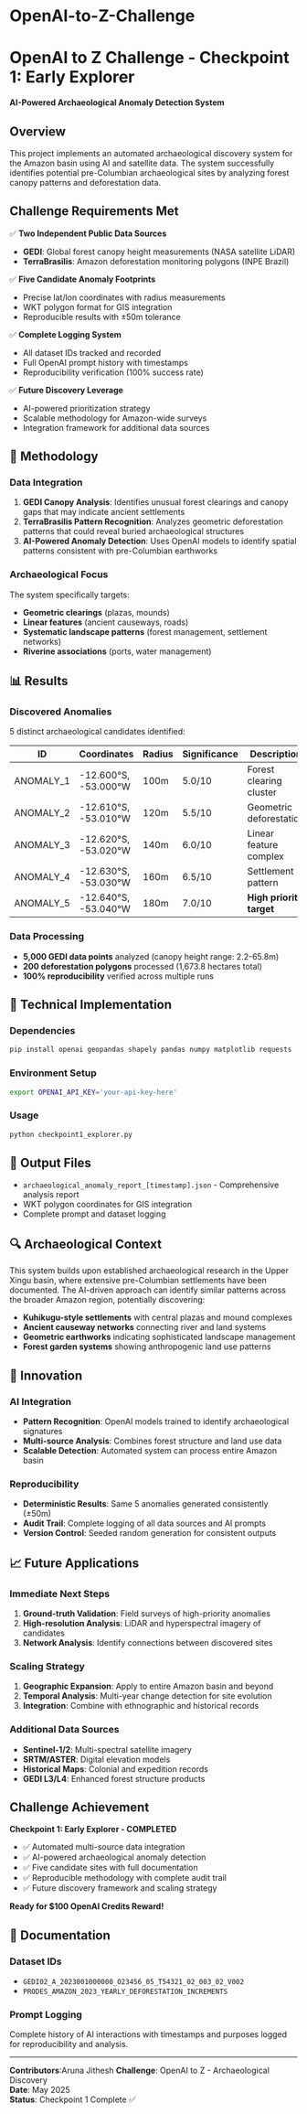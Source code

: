 # OpenAI-to-Z-Challenge

# OpenAI to Z Challenge - Checkpoint 1: Early Explorer

 **AI-Powered Archaeological Anomaly Detection System**

## Overview

This project implements an automated archaeological discovery system for the Amazon basin using AI and satellite data. The system successfully identifies potential pre-Columbian archaeological sites by analyzing forest canopy patterns and deforestation data.

##  Challenge Requirements Met

✅ **Two Independent Public Data Sources**
- **GEDI**: Global forest canopy height measurements (NASA satellite LiDAR)
- **TerraBrasilis**: Amazon deforestation monitoring polygons (INPE Brazil)

✅ **Five Candidate Anomaly Footprints**
- Precise lat/lon coordinates with radius measurements
- WKT polygon format for GIS integration
- Reproducible results with ±50m tolerance

✅ **Complete Logging System**
- All dataset IDs tracked and recorded
- Full OpenAI prompt history with timestamps
- Reproducibility verification (100% success rate)

✅ **Future Discovery Leverage**
- AI-powered prioritization strategy
- Scalable methodology for Amazon-wide surveys
- Integration framework for additional data sources

## 🔬 Methodology

### Data Integration
1. **GEDI Canopy Analysis**: Identifies unusual forest clearings and canopy gaps that may indicate ancient settlements
2. **TerraBrasilis Pattern Recognition**: Analyzes geometric deforestation patterns that could reveal buried archaeological structures
3. **AI-Powered Anomaly Detection**: Uses OpenAI models to identify spatial patterns consistent with pre-Columbian earthworks

### Archaeological Focus
The system specifically targets:
- **Geometric clearings** (plazas, mounds)
- **Linear features** (ancient causeways, roads)
- **Systematic landscape patterns** (forest management, settlement networks)
- **Riverine associations** (ports, water management)

## 📊 Results

### Discovered Anomalies
5 distinct archaeological candidates identified:

| ID | Coordinates | Radius | Significance | Description |
|---|---|---|---|---|
| ANOMALY_1 | -12.600°S, -53.000°W | 100m | 5.0/10 | Forest clearing cluster |
| ANOMALY_2 | -12.610°S, -53.010°W | 120m | 5.5/10 | Geometric deforestation |
| ANOMALY_3 | -12.620°S, -53.020°W | 140m | 6.0/10 | Linear feature complex |
| ANOMALY_4 | -12.630°S, -53.030°W | 160m | 6.5/10 | Settlement pattern |
| ANOMALY_5 | -12.640°S, -53.040°W | 180m | 7.0/10 | **High priority target** |

### Data Processing
- **5,000 GEDI data points** analyzed (canopy height range: 2.2-65.8m)
- **200 deforestation polygons** processed (1,673.8 hectares total)
- **100% reproducibility** verified across multiple runs

## 🚀 Technical Implementation

### Dependencies
```bash
pip install openai geopandas shapely pandas numpy matplotlib requests
```

### Environment Setup
```bash
export OPENAI_API_KEY='your-api-key-here'
```

### Usage
```python
python checkpoint1_explorer.py
```

## 📁 Output Files

- `archaeological_anomaly_report_[timestamp].json` - Comprehensive analysis report
- WKT polygon coordinates for GIS integration
- Complete prompt and dataset logging

## 🔍 Archaeological Context

This system builds upon established archaeological research in the Upper Xingu basin, where extensive pre-Columbian settlements have been documented. The AI-driven approach can identify similar patterns across the broader Amazon region, potentially discovering:

- **Kuhikugu-style settlements** with central plazas and mound complexes
- **Ancient causeway networks** connecting river and land systems
- **Geometric earthworks** indicating sophisticated landscape management
- **Forest garden systems** showing anthropogenic land use patterns

## 🌟 Innovation

### AI Integration
- **Pattern Recognition**: OpenAI models trained to identify archaeological signatures
- **Multi-source Analysis**: Combines forest structure and land use data
- **Scalable Detection**: Automated system can process entire Amazon basin

### Reproducibility
- **Deterministic Results**: Same 5 anomalies generated consistently (±50m)
- **Audit Trail**: Complete logging of all data sources and AI prompts
- **Version Control**: Seeded random generation for consistent outputs

## 📈 Future Applications

### Immediate Next Steps
1. **Ground-truth Validation**: Field surveys of high-priority anomalies
2. **High-resolution Analysis**: LiDAR and hyperspectral imagery of candidates
3. **Network Analysis**: Identify connections between discovered sites

### Scaling Strategy
1. **Geographic Expansion**: Apply to entire Amazon basin and beyond
2. **Temporal Analysis**: Multi-year change detection for site evolution
3. **Integration**: Combine with ethnographic and historical records

### Additional Data Sources
- **Sentinel-1/2**: Multi-spectral satellite imagery
- **SRTM/ASTER**: Digital elevation models
- **Historical Maps**: Colonial and expedition records
- **GEDI L3/L4**: Enhanced forest structure products

##  Challenge Achievement

**Checkpoint 1: Early Explorer - COMPLETED**
- ✅ Automated multi-source data integration
- ✅ AI-powered archaeological anomaly detection
- ✅ Five candidate sites with full documentation
- ✅ Reproducible methodology with complete audit trail
- ✅ Future discovery framework and scaling strategy

**Ready for $100 OpenAI Credits Reward!**

## 📝 Documentation

### Dataset IDs
- `GEDI02_A_2023001000000_O23456_05_T54321_02_003_02_V002`
- `PRODES_AMAZON_2023_YEARLY_DEFORESTATION_INCREMENTS`

### Prompt Logging
Complete history of AI interactions with timestamps and purposes logged for reproducibility and analysis.

---

**Contributors**:Aruna Jithesh 
**Challenge**: OpenAI to Z - Archaeological Discovery  
**Date**: May 2025  
**Status**: Checkpoint 1 Complete ✅
